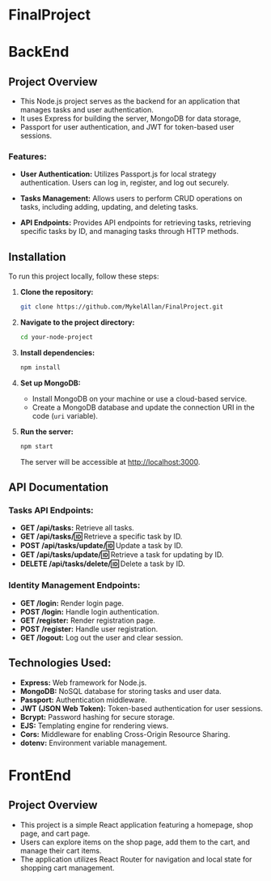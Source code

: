 # FinalProject

# BackEnd
## Project Overview
- This Node.js project serves as the backend for an application that manages tasks and user authentication. 
- It uses Express for building the server, MongoDB for data storage, 
- Passport for user authentication, and JWT for token-based user sessions.

### Features:

- **User Authentication:** Utilizes Passport.js for local strategy authentication. Users can log in, register, and log out securely.

- **Tasks Management:** Allows users to perform CRUD operations on tasks, including adding, updating, and deleting tasks.

- **API Endpoints:** Provides API endpoints for retrieving tasks, retrieving specific tasks by ID, and managing tasks through HTTP methods.

## Installation

To run this project locally, follow these steps:

1. **Clone the repository:**

    ```bash
    git clone https://github.com/MykelAllan/FinalProject.git
    ```

2. **Navigate to the project directory:**
    ```bash
    cd your-node-project
    ```

3. **Install dependencies:**
    ```bash
    npm install
    ```

4. **Set up MongoDB:**
    - Install MongoDB on your machine or use a cloud-based service.
    - Create a MongoDB database and update the connection URI in the code (`uri` variable).

5. **Run the server:**
    ```bash
    npm start
    ```
    The server will be accessible at [http://localhost:3000](http://localhost:3000).

## API Documentation

### Tasks API Endpoints:

- **GET /api/tasks:** Retrieve all tasks.
- **GET /api/tasks/:id:** Retrieve a specific task by ID.
- **POST /api/tasks/update/:id:** Update a task by ID.
- **GET /api/tasks/update/:id:** Retrieve a task for updating by ID.
- **DELETE /api/tasks/delete/:id:** Delete a task by ID.

### Identity Management Endpoints:

- **GET /login:** Render login page.
- **POST /login:** Handle login authentication.
- **GET /register:** Render registration page.
- **POST /register:** Handle user registration.
- **GET /logout:** Log out the user and clear session.

## Technologies Used:

- **Express:** Web framework for Node.js.
- **MongoDB:** NoSQL database for storing tasks and user data.
- **Passport:** Authentication middleware.
- **JWT (JSON Web Token):** Token-based authentication for user sessions.
- **Bcrypt:** Password hashing for secure storage.
- **EJS:** Templating engine for rendering views.
- **Cors:** Middleware for enabling Cross-Origin Resource Sharing.
- **dotenv:** Environment variable management.


# FrontEnd
## Project Overview

- This project is a simple React application featuring a homepage, shop page, and cart page. 
- Users can explore items on the shop page, add them to the cart, and manage their cart items. 
- The application utilizes React Router for navigation and local state for shopping cart management.
